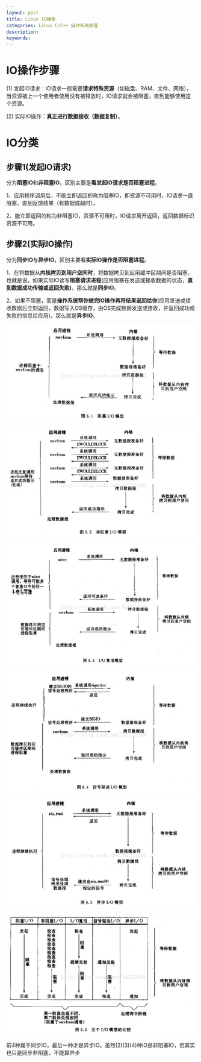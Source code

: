 ```yaml
---
layout: post
title: Linux IO模型
categories: Linux C/C++ 操作系统原理
description: 
keywords: 
---
```



# IO操作步骤

(1) 发起IO请求：IO请求一般需要**请求特殊资源**（如磁盘、RAM、文件、网络），当资源被上一个使用者使用没有被释放时，IO请求就会被阻塞，直到能够使用这个资源。

(2) 实际IO操作：**真正进行数据接收（数据复制）**。



# IO分类

## 步骤1(发起IO请求)
分为**阻塞IO**和**非阻塞IO**，区别主要是**看发起IO请求是否阻塞进程**。

1、应用程序调用后，不能立即返回的称为阻塞IO，即资源不可用时，IO请求一直阻塞，直到反馈结果（有数据或超时）。

2、能立即返回的称为非阻塞IO，资源不可用时，IO请求离开返回，返回数据标识资源不可用。
 
## 步骤2(实际IO操作)
分为**同步IO**与**异步IO**，区别主要看**实际IO操作是否阻塞进程**。

1、在将数据从**内核拷贝到用户空间时**，将数据拷贝到应用缓冲区期间是否阻塞，也就是说，如果实际IO读写**阻塞请求进程**(应用阻塞在发送或接收数据的状态，**直到数据成功传输或返回失败)**，那么就是**同步IO**。

2、如果不阻塞，而是**操作系统帮你做完IO操作再将结果返回给你**(应用发送或接收数据后立刻返回，数据写入OS缓存，由OS完成数据发送或接收，并返回成功或失败的信息给应用)，那么就是**异步IO**。


![](/images/posts/2015-12-12-linux-c-io.md/1.png)

![](/images/posts/2015-12-12-linux-c-io.md/2.png)

![](/images/posts/2015-12-12-linux-c-io.md/3.png)

![](/images/posts/2015-12-12-linux-c-io.md/4.png)


![](/images/posts/2015-12-12-linux-c-io.md/5.png)

![](/images/posts/2015-12-12-linux-c-io.md/6.png)



 
 


前4种属于同步IO，最后一种才是异步IO。虽然(2)(3)(4)种IO是非阻塞IO，但其实也只是同步非阻塞，不能算异步



 

